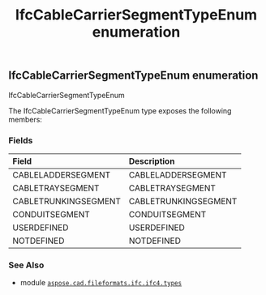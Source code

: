 ﻿---
title: IfcCableCarrierSegmentTypeEnum enumeration
second_title: Aspose.CAD for Python via .NET API References
description: 
type: docs
weight: 2160
url: /aspose.cad.fileformats.ifc.ifc4.types/ifccablecarriersegmenttypeenum/
is_root: false
---

## IfcCableCarrierSegmentTypeEnum enumeration

IfcCableCarrierSegmentTypeEnum



The IfcCableCarrierSegmentTypeEnum type exposes the following members:

### Fields
| Field | Description |
| :- | :- |
| CABLELADDERSEGMENT | CABLELADDERSEGMENT |
| CABLETRAYSEGMENT | CABLETRAYSEGMENT |
| CABLETRUNKINGSEGMENT | CABLETRUNKINGSEGMENT |
| CONDUITSEGMENT | CONDUITSEGMENT |
| USERDEFINED | USERDEFINED |
| NOTDEFINED | NOTDEFINED |



### See Also
* module [`aspose.cad.fileformats.ifc.ifc4.types`](..)
